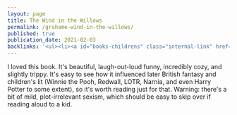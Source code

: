 ```yaml
---
layout: page
title: The Wind in the Willows
permalink: /grahame-wind-in-the-willows/
published: true
publication_date: 2021-02-03
backlinks: '<ul><li><a id="books-childrens" class="internal-link" href="/books-childrens/">Childrens</a></li><li><a id="books-classics" class="internal-link" href="/books-classics/">Classics</a></li><li><a id="books-fiction" class="internal-link" href="/books-fiction/">Fiction</a></li><li><a id="books-literature" class="internal-link" href="/books-literature/">Literature</a></li><li><a id="books-published-in-1900s" class="internal-link" href="/books-published-in-1900s/">Published in 1900s</a></li><li><a id="books-read-in-2021" class="internal-link" href="/books-read-in-2021/">Read in 2021</a></li></ul>'
---
```


I loved this book. It's beautiful, laugh-out-loud funny, incredibly cozy, and slightly trippy. It's easy to see how it influenced later British fantasy and children's lit (Winnie the Pooh, Redwall, LOTR, Narnia, and even Harry Potter to some extent), so it's worth reading just for that. Warning: there's a bit of mild, plot-irrelevant sexism, which should be easy to skip over if reading aloud to a kid.